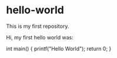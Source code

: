 # hello-world
This is my first repository. 

Hi,
my first hello world was:

int main() {
  printf("Hello World");
  return 0;
}
